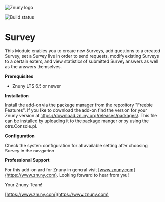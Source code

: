 ![Znuny logo](https://znuny.com/assets/images/logo_small.png)

![Build status](https://badge.proxy.znuny.com/Survey/rel-6_5)

Survey
======

This Module enables you to create new Surveys, add questions to a created Survey, set a Survey live in order to send requests, modify existing Surveys to a certain extent, and view statistics of submitted Survey answers as well as the answers themselves.

**Prerequisites**

- Znuny LTS 6.5 or newer

**Installation**

Install the add-on via the package manager from the repository "Freebie Features". If you like to download the add-on find the version for your Znuny version at https://download.znuny.org/releases/packages/. This file can be installed by uploading it to the package manger or by using the otrs.Console.pl.

**Configuration**

Check the system configuration for all available setting after choosing Survey in the navigation.

**Professional Support**

For this add-on and for Znuny in general visit [www.znuny.com](https://www.znuny.com). Looking forward to hear from you!

Your Znuny Team!

[https://www.znuny.com](https://www.znuny.com)
